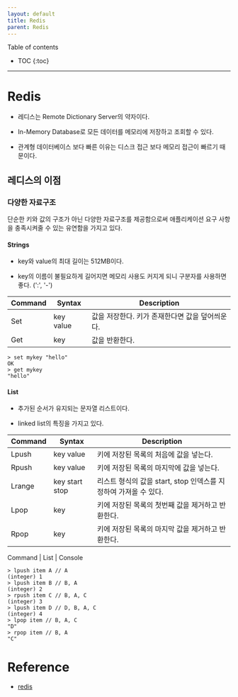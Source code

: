 ```yaml
---
layout: default
title: Redis
parent: Redis
---
```


Table of contents

- TOC
{:toc}

---

# Redis

- 레디스는 Remote Dictionary Server의 약자이다.

- In-Memory Database로 모든 데이터를 메모리에 저장하고 조회할 수 있다.

- 관계형 데이터베이스 보다 빠른 이유는 디스크 접근 보다 메모리 접근이 빠르기 때문이다.

## 레디스의 이점

### 다양한 자료구조

단순한 키와 값의 구조가 아닌 다양한 자료구조를 제공함으로써 애플리케이션 요구 사항을 충족시켜줄 수 있는 유연함을 가지고 있다.

#### Strings

- key와 value의 최대 길이는 512MB이다.

- key의 이름이 불필요하게 길어지면 메모리 사용도 커지게 되니 구분자를 사용하면 좋다. (':', '-')

Command | Syntax | Description
---|---|---
Set | key value | 값을 저장한다. 키가 존재한다면 값을 덮어씌운다.
Get | key | 값을 반환한다.

```
> set mykey "hello"
OK
> get mykey
"hello"
```

#### List

- 추가된 순서가 유지되는 문자열 리스트이다.

- linked list의 특징을 가지고 있다.

Command | Syntax | Description
---|----|---
Lpush | key value | 키에 저장된 목록의 처음에 값을 넣는다.
Rpush | key value | 키에 저장된 목록의 마지막에 값을 넣는다.
Lrange | key start stop | 리스트 형식의 값을 start, stop 인덱스를 지정하여 가져올 수 있다.
Lpop | key | 키에 저장된 목록의 첫번째 값을 제거하고 반환한다.
Rpop | key | 키에 저장된 목록의 마지막 값을 제거하고 반환한다.

Command | List | Console
```
> lpush item A // A
(integer) 1
> lpush item B // B, A 
(integer) 2
> rpush item C // B, A, C
(integer) 3
> lpush item D // D, B, A, C
(integer) 4
> lpop item // B, A, C
"D"
> rpop item // B, A
"C"
```

# Reference

- [redis](https://redis.io/commands#)